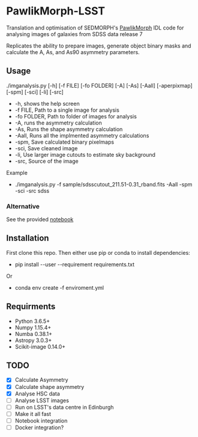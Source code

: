 # PawlikMorph-LSST
Translation and optimisation of SEDMORPH's [PawlikMorph](https://github.com/SEDMORPH/PawlikMorph) IDL code for analysing images of galaxies from SDSS data release 7

Replicates the ability to prepare images, generate object binary masks and calculate the A, As, and As90 asymmetry parameters.

## Usage

./imganalysis.py [-h] [-f FILE] [-fo FOLDER] [-A] [-As] [-Aall] [-aperpixmap] [-spm] [-sci] [-li] [-src]

 - -h, shows the help screen
 - -f FILE, Path to a single image for analysis
 - -fo FOLDER, Path to folder of images for analysis
 - -A, runs the asymmetry calculation
 - -As, Runs the shape asymmetry calculation
 - -Aall, Runs all the implmented asymmetry calculations
 - -spm, Save calculated binary pixelmaps
 - -sci, Save cleaned image
 - -li, Use larger image cutouts to estimate sky background
 - -src, Source of the image
 
 Example
  - ./imganalysis.py -f sample/sdsscutout_211.51-0.31_rband.fits -Aall -spm -sci -src sdss

### Alternative

See the provided [notebook](https://github.com/lewisfish/PawlikMorph-LSST/blob/master/tutorial.ipynb)

## Installation

First clone this repo. Then either use pip or conda to install dependencies:
  - pip install --user --requirement requirements.txt
  
  Or
  - conda env create -f enviroment.yml

## Requirments
 - Python 3.6.5+
 - Numpy 1.15.4+
 - Numba 0.38.1+
 - Astropy 3.0.3+
 - Scikit-image 0.14.0+
 
 ## TODO
  - [x] Calculate Asymmetry
  - [x] Calculate shape asymmetry
  - [x] Analyse HSC data
  - [ ] Analyse LSST images
  - [ ] Run on LSST's data centre in Edinburgh
  - [ ] Make it all fast
  - [ ] Notebook integration
  - [ ] Docker integration?
